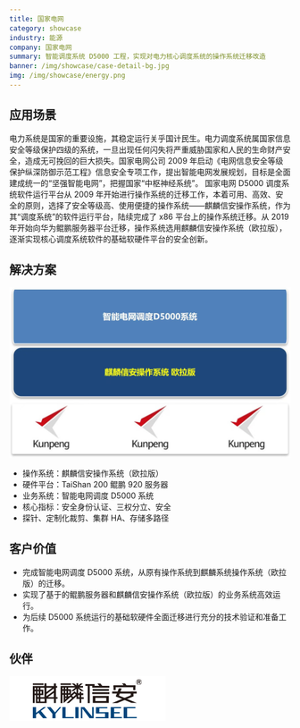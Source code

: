 ```yaml
---
title: 国家电网
category: showcase
industry: 能源
company: 国家电网
summary: 智能调度系统 D5000 工程，实现对电力核心调度系统的操作系统迁移改造
banner: /img/showcase/case-detail-bg.jpg
img: /img/showcase/energy.png
---
```


## 应用场景

电力系统是国家的重要设施，其稳定运行关乎国计民生。电力调度系统属国家信息安全等级保护四级的系统，一旦出现任何闪失将严重威胁国家和人民的生命财产安全，造成无可挽回的巨大损失。国家电网公司 2009 年启动《电网信息安全等级保护纵深防御示范工程》信息安全专项工作，提出智能电网发展规划，目标是全面建成统一的“坚强智能电网”，把握国家“中枢神经系统”。
国家电网 D5000 调度系统软件运行平台从 2009 年开始进行操作系统的迁移工作，本着可用、高效、安全的原则，选择了安全等级高、使用便捷的操作系统——麒麟信安操作系统，作为其“调度系统”的软件运行平台，陆续完成了 x86 平台上的操作系统迁移。从 2019 年开始向华为鲲鹏服务器平台迁移，操作系统选用麒麟信安操作系统（欧拉版），逐渐实现核心调度系统软件的基础软硬件平台的安全创新。

## 解决方案

<div class="case-img"><img src="./e1.jpg"/></div>

- 操作系统：麒麟信安操作系统（欧拉版）
- 硬件平台：TaiShan 200 鲲鹏 920 服务器
- 业务系统：智能电网调度 D5000 系统
- 核心指标：安全身份认证、三权分立、安全
- 探针、定制化裁剪、集群 HA、存储多路径

## 客户价值

- 完成智能电网调度 D5000 系统，从原有操作系统到麒麟系统操作系统（欧拉版）的迁移。
- 实现了基于的鲲鹏服务器和麒麟信安操作系统（欧拉版）的业务系统高效运行。
- 为后续 D5000 系统运行的基础软硬件全面迁移进行充分的技术验证和准备工作。

## 伙伴

<img src="./xinan.png"/>

